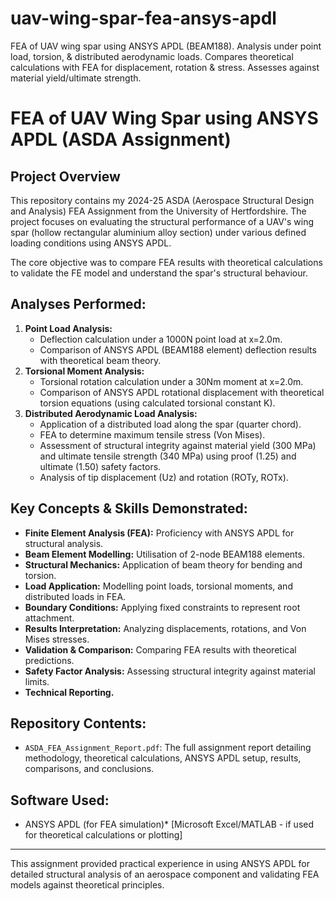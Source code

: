 # uav-wing-spar-fea-ansys-apdl
FEA of UAV wing spar using ANSYS APDL (BEAM188). Analysis under point load, torsion, &amp; distributed aerodynamic loads. Compares theoretical calculations with FEA for displacement, rotation & stress. Assesses against material yield/ultimate strength.
# FEA of UAV Wing Spar using ANSYS APDL (ASDA Assignment)

## Project Overview
This repository contains my 2024-25 ASDA (Aerospace Structural Design and Analysis) FEA Assignment from the University of Hertfordshire. The project focuses on evaluating the structural performance of a UAV's wing spar (hollow rectangular aluminium alloy section) under various defined loading conditions using ANSYS APDL.

The core objective was to compare FEA results with theoretical calculations to validate the FE model and understand the spar's structural behaviour.

## Analyses Performed:
1.  **Point Load Analysis:**
    *   Deflection calculation under a 1000N point load at x=2.0m.
    *   Comparison of ANSYS APDL (BEAM188 element) deflection results with theoretical beam theory.
2.  **Torsional Moment Analysis:**
    *   Torsional rotation calculation under a 30Nm moment at x=2.0m.
    *   Comparison of ANSYS APDL rotational displacement with theoretical torsion equations (using calculated torsional constant K).
3.  **Distributed Aerodynamic Load Analysis:**
    *   Application of a distributed load along the spar (quarter chord).
    *   FEA to determine maximum tensile stress (Von Mises).
    *   Assessment of structural integrity against material yield (300 MPa) and ultimate tensile strength (340 MPa) using proof (1.25) and ultimate (1.50) safety factors.
    *   Analysis of tip displacement (Uz) and rotation (ROTy, ROTx).

## Key Concepts & Skills Demonstrated:
*   **Finite Element Analysis (FEA):** Proficiency with ANSYS APDL for structural analysis.
*   **Beam Element Modelling:** Utilisation of 2-node BEAM188 elements.
*   **Structural Mechanics:** Application of beam theory for bending and torsion.
*   **Load Application:** Modelling point loads, torsional moments, and distributed loads in FEA.
*   **Boundary Conditions:** Applying fixed constraints to represent root attachment.
*   **Results Interpretation:** Analyzing displacements, rotations, and Von Mises stresses.
*   **Validation & Comparison:** Comparing FEA results with theoretical predictions.
*   **Safety Factor Analysis:** Assessing structural integrity against material limits.
*   **Technical Reporting.**

## Repository Contents:
*   `ASDA_FEA_Assignment_Report.pdf`: The full assignment report detailing methodology, theoretical calculations, ANSYS APDL setup, results, comparisons, and conclusions.

## Software Used:
*   ANSYS APDL (for FEA simulation)*   [Microsoft Excel/MATLAB - if used for theoretical calculations or plotting]
---
This assignment provided practical experience in using ANSYS APDL for detailed structural analysis of an aerospace component and validating FEA models against theoretical principles.
